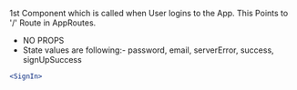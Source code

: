 1st Component which is called when User logins to the App.
This Points to '/' Route in AppRoutes.
  
   * NO PROPS 
   * State values are following:- password, email, serverError, success, signUpSuccess

```jsx static
<SignIn>
```



